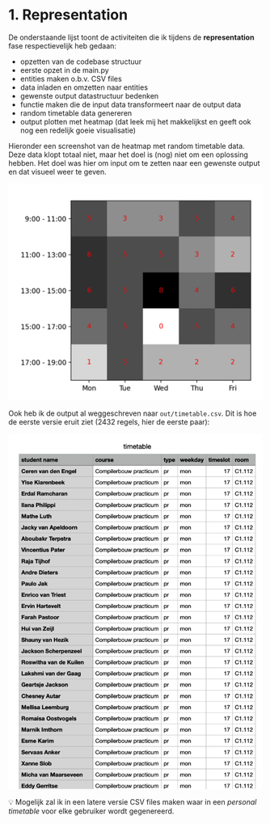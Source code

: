# 1. Representation

De onderstaande lijst toont de activiteiten die ik tijdens de **representation**
fase respectievelijk heb gedaan:

- opzetten van de codebase structuur
- eerste opzet in de main.py
- entities maken o.b.v. CSV files
- data inladen en omzetten naar entities
- gewenste output datastructuur bedenken
- functie maken die de input data transformeert naar de output data
- random timetable data genereren
- output plotten met heatmap (dat leek mij het makkelijkst en geeft ook nog een
  redelijk goeie visualisatie)

Hieronder een screenshot van de heatmap met random timetable data. Deze data
klopt totaal niet, maar het doel is (nog) niet om een oplossing hebben. Het doel
was hier om input om te zetten naar een gewenste output en dat visueel weer te
geven.

![heatmap filled with random timetable data](./heatmap.png)

Ook heb ik de output al weggeschreven naar `out/timetable.csv`. Dit is hoe
de eerste versie eruit ziet (2432 regels, hier de eerste paar):

![csv file with random timetable data](./timetable-csv-output.png)

:bulb: Mogelijk zal ik in een latere versie CSV files maken waar in een
_personal timetable_ voor elke gebruiker wordt gegenereerd.
